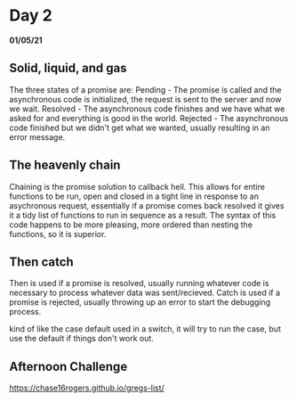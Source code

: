 # Day 2
__01/05/21__

## Solid, liquid, and gas

The three states of a promise are:
Pending - The promise is called and the asynchronous code is initialized, the request is sent to the server and now we wait.
Resolved - The asynchronous code finishes and we have what we asked for and everything is good in the world.
Rejected - The asynchronous code finished but we didn't get what we wanted, usually resulting in an error message.

## The heavenly chain

Chaining is the promise solution to callback hell. This allows for entire functions to be run, open and closed in a tight line in response to an asychronous request, essentially if a promise comes back resolved it gives it a tidy list of functions to run in sequence as a result. The syntax of this code happens to be more pleasing, more ordered than nesting the functions, so it is superior. 

## Then catch

Then is used if a promise is resolved, usually running whatever code is necessary to process whatever data was sent/recieved.
Catch is used if a promise is rejected, usually throwing up an error to start the debugging process.

kind of like the case default used in a switch, it will try to run the case, but use the default if things don't work out.

## Afternoon Challenge

https://chase16rogers.github.io/gregs-list/